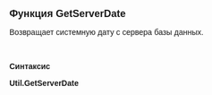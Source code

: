 <html>
<head>
<title>GetServerDate</title>
</head>

<body>

<p><font size="4" face="Arial"><strong>Функция GetServerDate</strong></font></p>

<p><font face="Arial">Возвращает системную дату с сервера базы данных.</font></p>

<p class="label">&nbsp;</p>

<p class="label"><font face="Arial"><b>Синтаксис</b></font></p>

<p><strong><font face="Arial">Util.GetServerDate</font></strong></p>

<p>&nbsp;</p>
</body>
</html>
